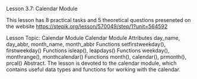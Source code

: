 Lesson 3.7: Calendar Module

This lesson has 8 practical tasks and 5 theoretical questions preseneted on the website
https://stepik.org/lesson/570049/step/1?unit=564592

Lesson Topic: Calendar Module
Calendar Module
Attributes day_name, day_abbr, month_name, month_abbr
Functions setfirstweekday(), firstweekday()
Functions isleap(), leapdays()
Functions weekday(), monthrange(), monthcalendar()
Functions month(), calendar(), prmonth(), prcal()
Abstract. The lesson is devoted to the calendar module, which contains useful data types and functions for working with the calendar.
